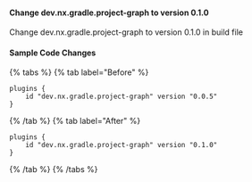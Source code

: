 #### Change dev.nx.gradle.project-graph to version 0.1.0

Change dev.nx.gradle.project-graph to version 0.1.0 in build file

#### Sample Code Changes

{% tabs %}
{% tab label="Before" %}

```text {% fileName="build.gradle" %}
plugins {
	id "dev.nx.gradle.project-graph" version "0.0.5"
}
```

{% /tab %}
{% tab label="After" %}

```text {% fileName="build.gradle" %}
plugins {
    id "dev.nx.gradle.project-graph" version "0.1.0"
}
```

{% /tab %}
{% /tabs %}
